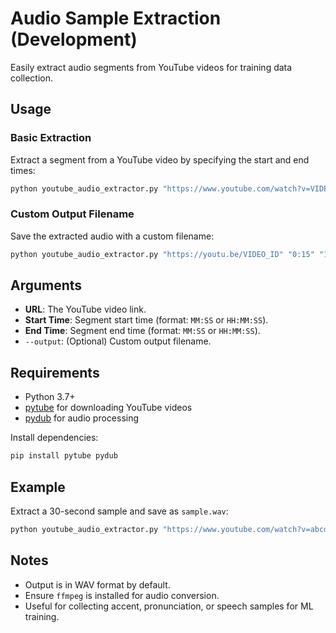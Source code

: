 # Audio Sample Extraction (Development)

Easily extract audio segments from YouTube videos for training data collection.

## Usage

### Basic Extraction

Extract a segment from a YouTube video by specifying the start and end times:

```bash
python youtube_audio_extractor.py "https://www.youtube.com/watch?v=VIDEO_ID" "1:30" "2:45"
```

### Custom Output Filename

Save the extracted audio with a custom filename:

```bash
python youtube_audio_extractor.py "https://youtu.be/VIDEO_ID" "0:15" "1:30" --output "accent_sample.wav"
```

## Arguments

- **URL**: The YouTube video link.
- **Start Time**: Segment start time (format: `MM:SS` or `HH:MM:SS`).
- **End Time**: Segment end time (format: `MM:SS` or `HH:MM:SS`).
- `--output`: (Optional) Custom output filename.

## Requirements

- Python 3.7+
- [pytube](https://pytube.io/) for downloading YouTube videos
- [pydub](https://github.com/jiaaro/pydub) for audio processing

Install dependencies:

```bash
pip install pytube pydub
```

## Example

Extract a 30-second sample and save as `sample.wav`:

```bash
python youtube_audio_extractor.py "https://www.youtube.com/watch?v=abcd1234" "0:00" "0:30" --output "sample.wav"
```

## Notes

- Output is in WAV format by default.
- Ensure `ffmpeg` is installed for audio conversion.
- Useful for collecting accent, pronunciation, or speech samples for ML training.

